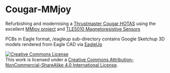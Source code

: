 # Cougar-MMjoy
Refurbishing and modernising a [Thrustmaster Cougar HOTAS](http://cougar.flyfoxy.com/) using the excellent [MMjoy project](github.com/MMjoy/mmjoy_en) and [TLE5010 Magnetoresistive Sensors](https://github.com/mejtoogood/TLE5010)

PCBs in Eagle format, /eagleup sub-directory contains Google Sketchup 3D models rendered from Eagle CAD via [EagleUp](https://eagleup.wordpress.com/)

<a rel="license" href="http://creativecommons.org/licenses/by-nc-sa/4.0/"><img alt="Creative Commons License" style="border-width:0" src="https://i.creativecommons.org/l/by-nc-sa/4.0/88x31.png" /></a><br />This work is licensed under a <a rel="license" href="http://creativecommons.org/licenses/by-nc-sa/4.0/">Creative Commons Attribution-NonCommercial-ShareAlike 4.0 International License</a>.

